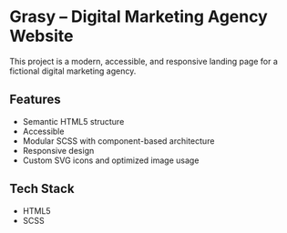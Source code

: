 # Grasy – Digital Marketing Agency Website

This project is a modern, accessible, and responsive landing page for a fictional digital marketing agency.

## Features
- Semantic HTML5 structure
- Accessible
- Modular SCSS with component-based architecture
- Responsive design
- Custom SVG icons and optimized image usage

## Tech Stack
- HTML5
- SCSS

